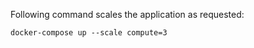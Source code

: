 Following command scales the application as requested:

```
docker-compose up --scale compute=3
```
